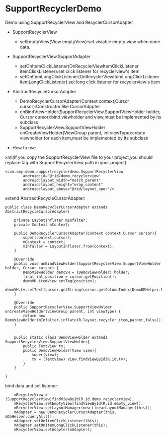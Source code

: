 # SupportRecyclerDemo
Demo using SupportRecyclerView and RecyclerCursorAdapter

- SupportRecyclerView
	- setEmptyView(View emptyView):set visiable empty view when none data.
	
- SupportRecyclerView.SupportAdapter
	- setOnItemClickListener(OnRecyclerViewItemClickListener itemClickListener):set click listener for recyclerview's item
	- setOnItemLongClickListener(OnRecyclerViewItemLongClickListener itemLongClickListener):set long click listener for recyclerview's item
	
- AbstractRecycleCursorAdapter
	- DemoRecyclerCursorAdapter(Context context,Cursor cursor):Constructor like CursorAdppter
	- onBindViewHolder(SupportRecyclerView.SupportViewHolder holder, Cursor cursor):bind viewholder and view,must be implemented by its subclass
	- SupportRecyclerView.SupportViewHolder onCreateViewHolder(ViewGroup parent, int viewType):create viewholder for each item,must be implemented by its subclass
	
- How to use

xml(If you copy the SupportRecyclerView file to your project,you should replace tag with SupportRecyclerView path in your project):

```
<com.smy.demo.supportrecyclerdemo.SupportRecyclerView
        android:id="@+id/demo_recyclerview"
        android:layout_width="match_parent"
        android:layout_height="wrap_content"
        android:layout_above="@+id/layout_oper"/>
```

extend AbstractRecycleCursorAdapter:

```
public class DemoRecyclerCursorAdapter extends AbstractRecycleCursorAdapter{

    private LayoutInflater mInfalter;
    private Context mContext;

    public DemoRecyclerCursorAdapter(Context context,Cursor cursor){
        super(context,cursor);
        mContext = context;
        mInfalter = LayoutInflater.from(context);
    }

    @Override
    public void onBindViewHolder(SupportRecyclerView.SupportViewHolder holder, Cursor cursor) {
        DemoViewHolder demoVH = (DemoViewHolder) holder;
        final int position = cursor.getPosition();
        demoVH.itemView.setTag(position);
        demoVH.tv.setText(cursor.getString(cursor.getColumnIndex(DemoDBHelper.NAME)));
    }

    @Override
    public SupportRecyclerView.SupportViewHolder onCreateViewHolder(ViewGroup parent, int viewType) {
        return new DemoViewHolder(mInfalter.inflate(R.layout.recycler_item,parent,false));
    }


    public static class DemoViewHolder extends SupportRecyclerView.SupportViewHolder{
        public TextView tv;
        public DemoViewHolder(View view){
            super(view);
            tv = (TextView) view.findViewById(R.id.tv);
        }
    }
    
}

```

bind data and set listener:

```
    mRecyclerView = (SupportRecyclerView)findViewById(R.id.demo_recyclerview);   
    mRecyclerView.setEmptyView(findViewById(R.id.empty_view));
    mRecyclerView.setLayoutManager(new LinearLayoutManager(this));
    mAdapter = new DemoRecyclerCursorAdapter(this, mDbHelper.queryAll());
    mAdapter.setOnItemClickListener(this);
    mAdapter.setOnItemLongClickListener(this);
    mRecyclerView.setAdapter(mAdapter);
```